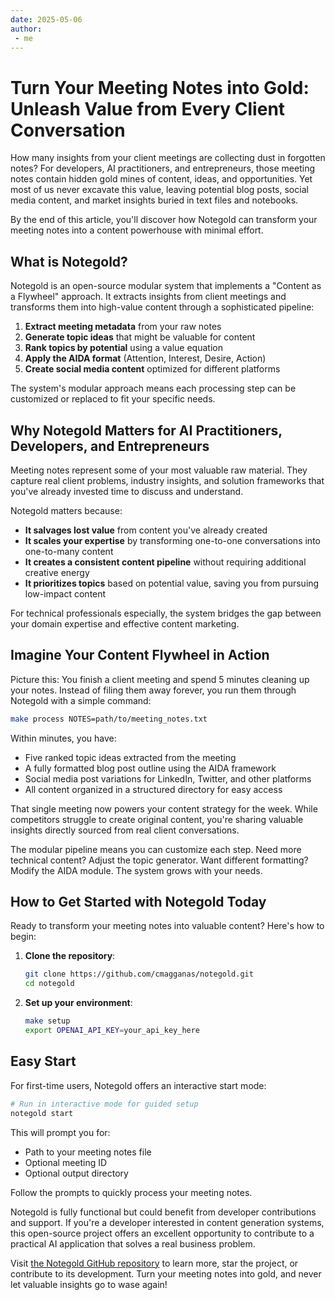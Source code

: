 ```yaml
---
date: 2025-05-06
author:
 - me
---
```


# Turn Your Meeting Notes into Gold: Unleash Value from Every Client Conversation

How many insights from your client meetings are collecting dust in forgotten notes? For developers, AI practitioners, and entrepreneurs, those meeting notes contain hidden gold mines of content, ideas, and opportunities. Yet most of us never excavate this value, leaving potential blog posts, social media content, and market insights buried in text files and notebooks.

By the end of this article, you'll discover how Notegold can transform your meeting notes into a content powerhouse with minimal effort.

<!-- more -->

## What is Notegold?

Notegold is an open-source modular system that implements a "Content as a Flywheel" approach. It extracts insights from client meetings and transforms them into high-value content through a sophisticated pipeline:

1. **Extract meeting metadata** from your raw notes
2. **Generate topic ideas** that might be valuable for content
3. **Rank topics by potential** using a value equation
4. **Apply the AIDA format** (Attention, Interest, Desire, Action)
5. **Create social media content** optimized for different platforms

The system's modular approach means each processing step can be customized or replaced to fit your specific needs.

## Why Notegold Matters for AI Practitioners, Developers, and Entrepreneurs

Meeting notes represent some of your most valuable raw material. They capture real client problems, industry insights, and solution frameworks that you've already invested time to discuss and understand.

Notegold matters because:

- **It salvages lost value** from content you've already created
- **It scales your expertise** by transforming one-to-one conversations into one-to-many content
- **It creates a consistent content pipeline** without requiring additional creative energy
- **It prioritizes topics** based on potential value, saving you from pursuing low-impact content

For technical professionals especially, the system bridges the gap between your domain expertise and effective content marketing.

## Imagine Your Content Flywheel in Action

Picture this: You finish a client meeting and spend 5 minutes cleaning up your notes. Instead of filing them away forever, you run them through Notegold with a simple command:

```bash
make process NOTES=path/to/meeting_notes.txt
```

Within minutes, you have:

- Five ranked topic ideas extracted from the meeting
- A fully formatted blog post outline using the AIDA framework
- Social media post variations for LinkedIn, Twitter, and other platforms
- All content organized in a structured directory for easy access

That single meeting now powers your content strategy for the week. While competitors struggle to create original content, you're sharing valuable insights directly sourced from real client conversations.

The modular pipeline means you can customize each step. Need more technical content? Adjust the topic generator. Want different formatting? Modify the AIDA module. The system grows with your needs.

## How to Get Started with Notegold Today

Ready to transform your meeting notes into valuable content? Here's how to begin:

1. **Clone the repository**:

   ```bash
   git clone https://github.com/cmagganas/notegold.git
   cd notegold
   ```

2. **Set up your environment**:

   ```bash
   make setup
   export OPENAI_API_KEY=your_api_key_here
   ```

## Easy Start

For first-time users, Notegold offers an interactive start mode:

```bash
# Run in interactive mode for guided setup
notegold start
```

This will prompt you for:

- Path to your meeting notes file
- Optional meeting ID
- Optional output directory

Follow the prompts to quickly process your meeting notes.

Notegold is fully functional but could benefit from developer contributions and support. If you're a developer interested in content generation systems, this open-source project offers an excellent opportunity to contribute to a practical AI application that solves a real business problem.

Visit [the Notegold GitHub repository](https://github.com/cmagganas/notegold) to learn more, star the project, or contribute to its development. Turn your meeting notes into gold, and never let valuable insights go to wase again!
